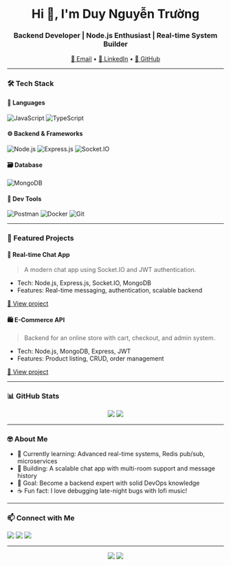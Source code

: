 <h1 align="center">Hi 👋, I'm Duy Nguyễn Trường</h1>
<h3 align="center">Backend Developer | Node.js Enthusiast | Real-time System Builder</h3>

<p align="center">
  <a href="mailto:tduy17112003@gmail.com">📧 Email</a> •
  <a href="https://[www.linkedin.com/in/your-linkedin/](https://www.linkedin.com/in/duy-nguy%E1%BB%85n-tr%C6%B0%E1%BB%9Dng-949550235/)">💼 LinkedIn</a> •
  <a href="https://github.com/Duy75973">🐙 GitHub</a>
</p>

---

### 🛠️ Tech Stack

#### 🧠 Languages
![JavaScript](https://img.shields.io/badge/-JavaScript-F7DF1E?logo=javascript&logoColor=000&style=flat-square)
![TypeScript](https://img.shields.io/badge/-TypeScript-3178C6?logo=typescript&logoColor=fff&style=flat-square)

#### ⚙️ Backend & Frameworks
![Node.js](https://img.shields.io/badge/-Node.js-339933?logo=node.js&logoColor=fff&style=flat-square)
![Express.js](https://img.shields.io/badge/-Express.js-000000?logo=express&logoColor=white&style=flat-square)
![Socket.IO](https://img.shields.io/badge/-Socket.IO-010101?logo=socket.io&logoColor=white&style=flat-square)

#### 🗃️ Database
![MongoDB](https://img.shields.io/badge/-MongoDB-47A248?logo=mongodb&logoColor=white&style=flat-square)

#### 🧰 Dev Tools
![Postman](https://img.shields.io/badge/-Postman-FF6C37?logo=postman&logoColor=white&style=flat-square)
![Docker](https://img.shields.io/badge/-Docker-2496ED?logo=docker&logoColor=white&style=flat-square)
![Git](https://img.shields.io/badge/-Git-F05032?logo=git&logoColor=white&style=flat-square)

---

### 🚀 Featured Projects

#### 💬 Real-time Chat App
> A modern chat app using Socket.IO and JWT authentication.
- Tech: Node.js, Express.js, Socket.IO, MongoDB
- Features: Real-time messaging, authentication, scalable backend

[🔗 View project](https://github.com/Duy75973/Chat_app)



#### 🛍️ E-Commerce API
> Backend for an online store with cart, checkout, and admin system.
- Tech: Node.js, MongoDB, Express, JWT
- Features: Product listing, CRUD, order management

[🔗 View project](https://github.com/Duy75973/web_app)

---

### 📊 GitHub Stats

<p align="center">
  <img src="https://github-readme-stats.vercel.app/api?username=Duy75973&show_icons=true&theme=radical" />
  <img src="https://github-readme-streak-stats.herokuapp.com/?user=Duy75973&theme=radical" />
</p>

---

### 🤓 About Me

- 🌱 Currently learning: Advanced real-time systems, Redis pub/sub, microservices
- 🔭 Building: A scalable chat app with multi-room support and message history
- 🎯 Goal: Become a backend expert with solid DevOps knowledge
- ☕ Fun fact: I love debugging late-night bugs with lofi music!

---

### 📫 Connect with Me

<p align="left">
  <a href="mailto:your.email@gmail.com"><img src="https://img.shields.io/badge/-Gmail-D14836?style=flat-square&logo=gmail&logoColor=white" /></a>
  <a href="https://linkedin.com/in/your-linkedin"><img src="https://img.shields.io/badge/-LinkedIn-0077B5?style=flat-square&logo=linkedin&logoColor=white" /></a>
  <a href="https://github.com/Duy75973"><img src="https://img.shields.io/badge/-GitHub-181717?style=flat-square&logo=github&logoColor=white" /></a>
</p>

---

<p align="center">
  <img src="https://komarev.com/ghpvc/?username=Duy75973&style=flat-square&color=blue" />
  <img src="https://github-profile-trophy.vercel.app/?username=Duy75973&theme=onedark&row=1&column=6" />
</p>
